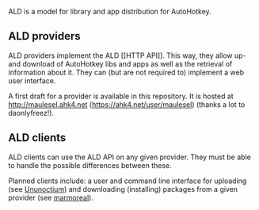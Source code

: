 ALD is a model for library and app distribution for AutoHotkey.

## ALD providers
ALD providers implement the ALD [[HTTP API]]. This way, they allow up- and download of AutoHotkey libs and apps as well as the retrieval of information about it. They can (but are not required to) implement a web user interface.

A first draft for a provider is available in this repository. It is hosted at http://maulesel.ahk4.net (https://ahk4.net/user/maulesel) (thanks a lot to daonlyfreez!).

## ALD clients
ALD clients can use the ALD API on any given provider. They must be able to handle the possible differences between these.

Planned clients include: a user and command line interface for uploading (see [Ununoctium](../../Ununoctium)) and downloading (installing) packages from a given provider (see [marmoreal](../../marmoreal)).